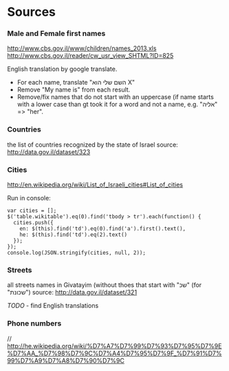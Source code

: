# Sources

### Male and Female first names
http://www.cbs.gov.il/www/children/names_2013.xls
http://www.cbs.gov.il/reader/cw_usr_view_SHTML?ID=825

English translation by google translate. 
* For each name, translate "השם שלי הוא X"
* Remove "My name is" from each result.
* Remove/fix names that do not start with an uppercase (if name starts with a lower case than gt
 took it for a word and not a name, e.g. "אליה" => "her".

### Countries

the list of countries recognized by the state of Israel
source: http://data.gov.il/dataset/323


### Cities

http://en.wikipedia.org/wiki/List_of_Israeli_cities#List_of_cities

Run in console:

    var cities = [];
    $('table.wikitable').eq(0).find('tbody > tr').each(function() {
      cities.push({
        en: $(this).find('td').eq(0).find('a').first().text(),
        he: $(this).find('td').eq(2).text()        
      });
    });
    console.log(JSON.stringify(cities, null, 2));
  
### Streets

all streets names in Givatayim (without thoes that start with "שכ" (for "שכונת")
source: http://data.gov.il/dataset/321

*TODO* - find English translations

 
### Phone numbers

// http://he.wikipedia.org/wiki/%D7%A7%D7%99%D7%93%D7%95%D7%9E%D7%AA_%D7%98%D7%9C%D7%A4%D7%95%D7%9F_%D7%91%D7%99%D7%A9%D7%A8%D7%90%D7%9C